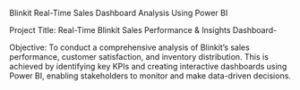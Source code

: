 
 Blinkit Real-Time Sales Dashboard Analysis Using Power BI

Project Title:
Real-Time Blinkit Sales Performance & Insights Dashboard-

Objective:
To conduct a comprehensive analysis of Blinkit’s sales performance, customer satisfaction, and inventory distribution. This is achieved by identifying key KPIs and creating interactive dashboards using Power BI, enabling stakeholders to monitor and make data-driven decisions.

